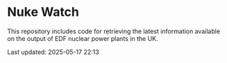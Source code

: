 # Nuke Watch

This repository includes code for retrieving the latest information available on the output of EDF nuclear power plants in the UK.

Last updated: 2025-05-17 22:13